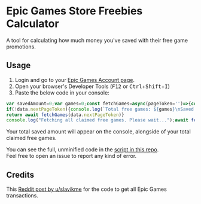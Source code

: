 # Epic Games Store Freebies Calculator
A tool for calculating how much money you've saved with their free game promotions.

## Usage
1. Login and go to your [Epic Games Account page](https://www.epicgames.com/account).
2. Open your browser's Developer Tools (<kbd>F12</kbd> or <kbd>Ctrl</kbd>+<kbd>Shift</kbd>+<kbd>I</kbd>)
3. Paste the below code in your console:
```javascript
var savedAmount=0;var games=0;const fetchGames=async(pageToken='')=>{const data=await(await fetch(`https://www.epicgames.com/account/v2/payment/ajaxGetOrderHistory?sortDir=DESC&sortBy=DATE&nextPageToken=${pageToken}&locale=${navigator.language}`)).json();for(let i=0;i<data.orders.length;i++){order=data.orders[i];if(order.promotions.length==0)continue;savedAmount+=order.promotions[0].amount;games+=1}
if(!data.nextPageToken){console.log(`Total free games: ${games}\nSaved amount: ${(savedAmount/100).toFixed(2)+data.orders[0].items[0].amount.replace(/[\d\., ]/g, '')}`);return}
return await fetchGames(data.nextPageToken)}
console.log("Fetching all claimed free games. Please wait...");await fetchGames()
```

Your total saved amount will appear on the console, alongside of your total claimed free games.

You can see the full, unminified code in the [script in this repo](EGS-DiscountCalculator.js).   
Feel free to open an issue to report any kind of error.

## Credits
This [Reddit post by u/slavikme](https://www.reddit.com/r/EpicGamesPC/comments/1epacr9/see_all_your_games_library_from_browser/) for the code to get all Epic Games transactions.